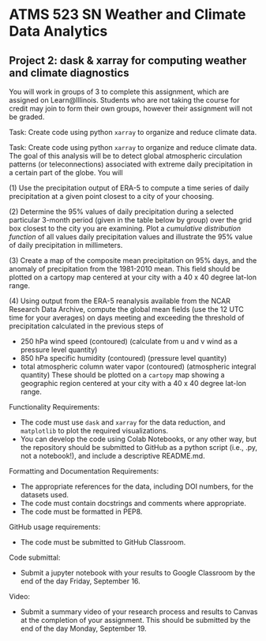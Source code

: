 # ATMS 523 SN Weather and Climate Data Analytics
## Project 2: dask & xarray for computing weather and climate diagnostics

You will work in groups of 3 to complete this assignment, which are assigned on Learn@Illinois.  Students who are not taking the course for credit may join to form their own groups, however their assignment will not be graded.

Task:
Create code using python `xarray` to organize and reduce climate data.

Task:
Create code using python `xarray` to organize and reduce climate data.  The goal of this analysis will be to detect global atmospheric circulation patterns (or teleconnections) associated with extreme daily precipitation in a certain part of the globe. You will 

(1) Use the precipitation output of ERA-5 to compute a time series of daily precipitation at a given point closest to a city of your choosing.

(2) Determine the 95% values of daily precipitation during a selected particular 3-month period (given in the table below by group) over the grid box closest to the city you are examining.  Plot a *cumulative distribution function* of all values daily precipitation values and illustrate the 95% value of daily precipitation in millimeters.

(3) Create a map of the composite mean precipitation on 95% days, and the anomaly of precipitation from the 1981-2010 mean. This field should be plotted on a cartopy map centered at your city with a 40 x 40 degree lat-lon range.

(4) Using output from the ERA-5 reanalysis available from the NCAR Research Data Archive, compute the global mean fields (use the 12 UTC time for your averages) on days meeting and exceeding the threshold of precipitation calculated in the previous steps of 
- 250 hPa wind speed (contoured) (calculate from u and v wind as a pressure level quantity)
- 850 hPa specific humidity (contoured) (pressure level quantity)
- total atmospheric column water vapor (contoured) (atmospheric integral quantity)
These should be plotted on a `cartopy` map showing a geographic region centered at your city with a 40 x 40 degree lat-lon range.

Functionality Requirements:
* The code must use `dask` and `xarray` for the data reduction, and `matplotlib` to plot the required visualizations.
* You can develop the code using Colab Notebooks, or any other way, but the repository should be submitted to GitHub as a python script (i.e., .py, not a notebook!), and include a descriptive README.md.

Formatting and Documentation Requirements:
* The appropriate references for the data, including DOI numbers, for the datasets used.  
* The code must contain docstrings and comments where appropriate.
* The code must be formatted in PEP8.

GitHub usage requirements:
* The code must be submitted to GitHub Classroom.  

Code submittal:
* Submit a jupyter notebook with your results to Google Classroom by the end of the day Friday, September 16.

Video:
* Submit a summary video of your research process and results to Canvas at the completion of your assignment.  This should be submitted by the end of the day Monday, September 19.
